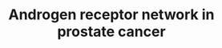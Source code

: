 ---
annotations:
- id: PW:0000605
  parent: disease pathway
  type: Pathway Ontology
  value: cancer pathway
- id: PW:0000609
  parent: disease pathway
  type: Pathway Ontology
  value: prostate cancer pathway
- id: DOID:10283
  parent: disease of cellular proliferation
  type: Disease Ontology
  value: prostate cancer
authors:
- Pgfebbo
- MaintBot
- Robertbaertsch
- Ddigles
- Egonw
- Khanspers
- AlexanderPico
- Mkutmon
- Fehrhart
- L Dupuis
- Eweitz
citedin: ''
communities:
- CPTAC
- Diseases
description: 'The androgen receptor (AR), also known as NR3C4 (nuclear receptor subfamily
  3, group C, member 4), is a type of nuclear receptor that is activated by binding
  either of the androgenic hormones, testosterone, or dihydrotestosterone in the cytoplasm
  and then translocating into the nucleus. The main function of the androgen receptor
  is as a DNA-binding transcription factor that regulates gene expression. The AR
  is important for therapeutic target in prostate cancer, thus many different inhibitors
  have been developed, primarily targeting the ligand binding domain of the protein,
  while inhibitors that target the N-terminal domain of the protein are still under
  development. Description source: [Wikipedia](https://en.wikipedia.org/wiki/Androgen_receptor)'
last-edited: 2025-10-30
ndex: null
organisms:
- Homo sapiens
redirect_from:
- /index.php/Pathway:WP2263
- /instance/WP2263
- /instance/WP2263_r140881
revision: r140881
schema-jsonld:
- '@context': https://schema.org/
  '@id': https://wikipathways.github.io/pathways/WP2263.html
  '@type': Dataset
  creator:
    '@type': Organization
    name: WikiPathways
  description: 'The androgen receptor (AR), also known as NR3C4 (nuclear receptor
    subfamily 3, group C, member 4), is a type of nuclear receptor that is activated
    by binding either of the androgenic hormones, testosterone, or dihydrotestosterone
    in the cytoplasm and then translocating into the nucleus. The main function of
    the androgen receptor is as a DNA-binding transcription factor that regulates
    gene expression. The AR is important for therapeutic target in prostate cancer,
    thus many different inhibitors have been developed, primarily targeting the ligand
    binding domain of the protein, while inhibitors that target the N-terminal domain
    of the protein are still under development. Description source: [Wikipedia](https://en.wikipedia.org/wiki/Androgen_receptor)'
  keywords:
  - 17-alpha-OH-Pregnenolone
  - 17-alpha-OH-Progesterone
  - 4EBP1
  - ABCC4
  - ACTL6A
  - ACTL6B
  - AKT1
  - AR
  - ARID1A
  - ARID1B
  - ATF1
  - ATM
  - ATR
  - Androstenediol
  - Androstenedione
  - BAD
  - BARD1
  - BAX
  - BCL2
  - BLM
  - BRCA1
  - CASP3
  - CASP8
  - CASP9
  - CCND1
  - CDC2
  - CDC25A
  - CDC25B
  - CDK2
  - CDK4
  - CDKN1A
  - CDKN1B
  - CDKN2A
  - CDKN2B
  - CHK1
  - CHK2
  - CPN1
  - CRK
  - CRKL
  - CYP17A1
  - Cholesterol
  - DOCK1
  - Dihydrotestosterone
  - E2F1
  - EIF4E1B
  - EIF4EBP1
  - ELK1
  - ERG
  - ETV4
  - Estradiol
  - Estrone
  - F13B
  - FKBP5
  - FOS
  - FOXA1
  - GAB1
  - GRB2
  - HGF
  - HRAS
  - HSD17B1
  - HSD17B2
  - HSD17B3
  - HSD17B4
  - HSD17B7
  - HSD3B1
  - HSD3B2
  - Hydroxyprogesterone aldolase
  - JAK1
  - JUN
  - KLK2
  - KLK3
  - MAP2K1
  - MAP2K2
  - MAP4K1
  - MAPK1
  - MAPK14
  - MAPK3
  - MAPK8
  - MDM2
  - MMP1
  - MRE11
  - MSH2
  - MSH6
  - MTOR
  - MYC
  - Met
  - NDRG1
  - NOXA1
  - PAK1
  - PIK3CA
  - PLK1
  - PRKDC
  - PTEN
  - PTK2B
  - PTPN11
  - PXN
  - Pregnenolone
  - Progesterone
  - Q8NBS1
  - RAD50
  - RAF1
  - RAP1A
  - RAP1B
  - RAPGEF1
  - RASA1
  - RB1
  - RHEB
  - RICTOR
  - RPTOR
  - SMAD2
  - SMAD3
  - SMARCA4
  - SMARCC1
  - SMARCC2
  - SMARCD1
  - SMARCD2
  - SMARCD3
  - SOS1
  - SP1
  - SPINK1
  - SPRY1
  - SPRY2
  - STAT1
  - STAT3
  - TMPRSS2
  - TP53
  - TSC1
  - TSC2
  - Testosterone
  - dehydroepiandrosterone
  license: CC0
  name: Androgen receptor network in prostate cancer
seo: CreativeWork
title: Androgen receptor network in prostate cancer
wpid: WP2263
---